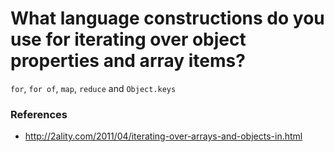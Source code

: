 # What language constructions do you use for iterating over object properties and array items?
`for`, `for of`, `map`, `reduce` and `Object.keys`

### References
 - http://2ality.com/2011/04/iterating-over-arrays-and-objects-in.html

